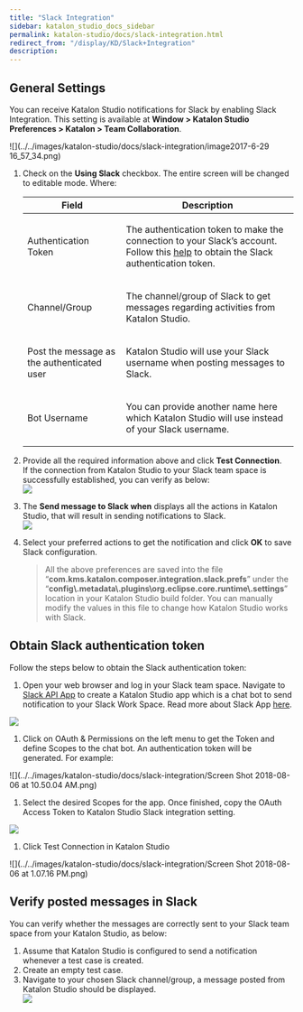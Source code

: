 ```yaml
---
title: "Slack Integration" 
sidebar: katalon_studio_docs_sidebar
permalink: katalon-studio/docs/slack-integration.html 
redirect_from: "/display/KD/Slack+Integration" 
description: 
---
```

General Settings
----------------

You can receive Katalon Studio notifications for Slack by enabling Slack Integration. This setting is available at **Window > Katalon Studio Preferences > Katalon > Team Collaboration**.

![](../../images/katalon-studio/docs/slack-integration/image2017-6-29 16_57_34.png)

1.  Check on the **Using Slack** checkbox. The entire screen will be changed to editable mode. Where:
    
    <table><thead><tr><th>Field</th><th>Description</th></tr></thead><tbody><tr><td><p>Authentication Token</p></td><td><p>The authentication token to make the connection to your Slack’s account. Follow this <a href="https://docs.katalon.com/display/KD/Slack+Integration#SlackIntegration-ObtainSlackauthenticationtoken" rel="nofollow">help</a> to obtain the Slack authentication token.</p></td></tr><tr><td><p>Channel/Group</p></td><td><p>The channel/group of Slack to get messages regarding activities from Katalon Studio.</p></td></tr><tr><td><p>Post the message as the authenticated user</p></td><td><p>Katalon Studio will use your Slack username when posting messages to Slack.</p></td></tr><tr><td><p>Bot Username</p></td><td><p>You can provide another name here which Katalon Studio will use instead of your Slack username.</p></td></tr></tbody></table>
    
2.  Provide all the required information above and click **Test Connection**.   
    If the connection from Katalon Studio to your Slack team space is successfully established, you can verify as below:  
    ![](../../images/katalon-studio/docs/slack-integration/2.png)  
      
    
3.  The **Send message to Slack when** displays all the actions in Katalon Studio, that will result in sending notifications to Slack.  
    ![](../../images/katalon-studio/docs/slack-integration/3.png)  
      
    
4.  Select your preferred actions to get the notification and click **OK** to save Slack configuration.
    
    > All the above preferences are saved into the file “**com.kms.katalon.composer.integration.slack.prefs**” under the “**config\\.metadata\\.plugins\\org.eclipse.core.runtime\\.settings**” location in your Katalon Studio build folder. You can manually modify the values in this file to change how Katalon Studio works with Slack.
    

Obtain Slack authentication token
---------------------------------

Follow the steps below to obtain the Slack authentication token:

1.  Open your web browser and log in your Slack team space. Navigate to [Slack API App](https://api.slack.com/apps) to create a Katalon Studio app which is a chat bot to send notification to your Slack Work Space. Read more about Slack App [here](https://api.slack.com/slack-apps).
    

![](../../images/katalon-studio/docs/slack-integration/MnrcS0uw3RstYk6DKbgFSGhJJygIFZ3Q6JpnPxCai23ZsF5anp)

1.  Click on OAuth & Permissions on the left menu to get the Token and define Scopes to the chat bot. An authentication token will be generated. For example:
    

![](../../images/katalon-studio/docs/slack-integration/Screen Shot 2018-08-06 at 10.50.04 AM.png)

1.  Select the desired Scopes for the app. Once finished, copy the OAuth Access Token to Katalon Studio Slack integration setting.
    

![](../../images/katalon-studio/docs/slack-integration/NRAcNKO3hdIjFDPZQoVXGhxg3ogn65uuos4_dbIemoGmhXz0dV)

1.  Click Test Connection in Katalon Studio
    

![](../../images/katalon-studio/docs/slack-integration/Screen Shot 2018-08-06 at 1.07.16 PM.png)

Verify posted messages in Slack
-------------------------------

You can verify whether the messages are correctly sent to your Slack team space from your Katalon Studio, as below:

1.  Assume that Katalon Studio is configured to send a notification whenever a test case is created.
2.  Create an empty test case.
3.  Navigate to your chosen Slack channel/group, a message posted from Katalon Studio should be displayed.  
    ![](../../images/katalon-studio/docs/slack-integration/6.png)